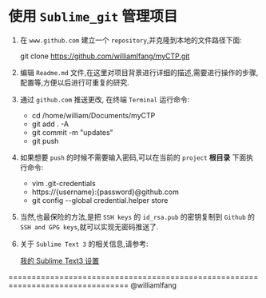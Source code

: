 # 使用 `Sublime_git` 管理项目

1. 在 `www.github.com` 建立一个 `repository`,并克隆到本地的文件路径下面:
 
    git clone https://github.com/williamlfang/myCTP.git

2. 编辑 `Readme.md` 文件,在这里对项目背景进行详细的描述,需要进行操作的步骤,配置等,方便以后进行可重复的研究.

3. 通过 `github.com` 推送更改, 在终端 `Terminal` 运行命令:

    - cd /home/william/Documents/myCTP
    - git add . -A
    - git commit -m "updates"
    - git push

4. 如果想要 `push` 的时候不需要输入密码,可以在当前的 `project` **根目录** 下面执行命令:
        
    - vim .git-credentials
    - https://{username}:{password}@github.com
    - git config --global credential.helper store

5. 当然,也最保险的方法,是把 `SSH keys` 的 `id_rsa.pub` 的密钥复制到 `Github` 的 `SSH and GPG keys`,就可以实现无密码推送了.

6. 关于 `Sublime Text 3` 的相关信息,请参考:

    [我的 Sublime Text3 设置]() 

================================================================================
@williamlfang
